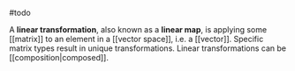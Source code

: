 #todo 

A **linear transformation**, also known as a **linear map**, is applying some [[matrix]] to an element in a [[vector space]], i.e. a [[vector]]. Specific matrix types result in unique transformations. Linear transformations can be [[composition|composed]].


